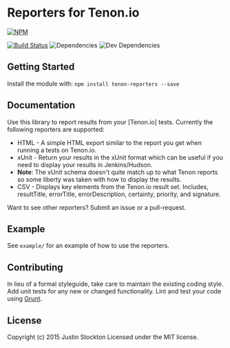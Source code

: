 # Reporters for Tenon.io

[![NPM](https://nodei.co/npm/tenon-reporters.png)](https://nodei.co/npm/tenon-reporters/)

[![Build Status](https://secure.travis-ci.org/poorgeek/tenon-reporters.png?branch=master)](http://travis-ci.org/poorgeek/tenon-reporters) 
![Dependencies](https://david-dm.org/poorgeek/tenon-reporters.svg)
![Dev Dependencies](https://david-dm.org/poorgeek/tenon-reporters/dev-status.svg)

## Getting Started

Install the module with: `npm install tenon-reporters --save`

## Documentation

Use this library to report results from your [Tenon.io] tests. Currently the following reporters are supported:

* HTML - A simple HTML export similar to the report you get when running a tests on Tenon.io.
* xUnit - Return your results in the xUnit format which can be useful if you need to display your results in Jenkins/Hudson.
 * **Note**: The xUnit schema doesn't quite match up to what Tenon reports so some liberty was taken with how to display the results.
* CSV - Displays key elements from the Tenon.io result set. Includes, resultTitle, errorTitle, errorDescription, certainty, priority, and signature.

Want to see other reporters? Submit an issue or a pull-request.

## Example

See `example/` for an example of how to use the reporters.

## Contributing

In lieu of a formal styleguide, take care to maintain the existing coding style. Add unit tests for any new or changed functionality. Lint and test your code using [Grunt](http://gruntjs.com).

## License

Copyright (c) 2015 Justin Stockton
Licensed under the MIT license.
